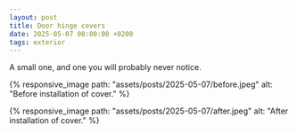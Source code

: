 ```yaml
---
layout: post
title: Door hinge covers
date: 2025-05-07 00:00:00 +0200
tags: exterior
---
```

A small one, and one you will probably never notice.

{% responsive_image path: "assets/posts/2025-05-07/before.jpeg" alt: "Before installation of cover." %}

{% responsive_image path: "assets/posts/2025-05-07/after.jpeg" alt: "After installation of cover." %}
